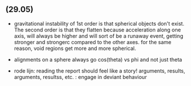 ## (29.05)

- gravitational instability of 1st order is that spherical objects don't exist. The second order is that they flatten because acceleration along one axis, will always be higher and will sort of be a runaway event, getting stronger and strongerc compared to the other axes. for the same reason, void regions get more and more spherical.

- alignments on a sphere always go cos(theta) vs phi and not just theta

- rode lijn: reading the report should feel like a story! arguments, results, arguments, resultss, etc. : engage in deviant behaviour
